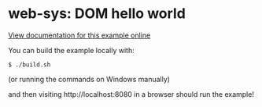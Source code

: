 # web-sys: DOM hello world

[View documentation for this example online][dox]

[dox]: https://rustwasm.github.io/wasm-bindgen/examples/dom.html

You can build the example locally with:

```
$ ./build.sh
```

(or running the commands on Windows manually)

and then visiting http://localhost:8080 in a browser should run the example!
